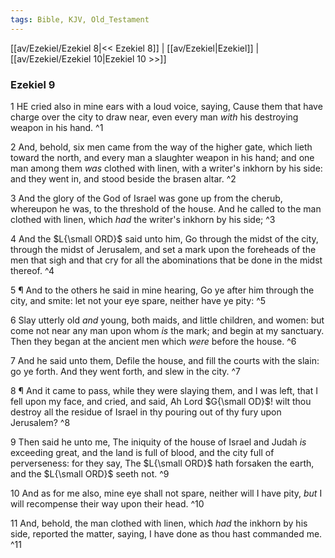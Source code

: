 ```yaml
---
tags: Bible, KJV, Old_Testament
---
```


[[av/Ezekiel/Ezekiel 8|<< Ezekiel 8]] | [[av/Ezekiel|Ezekiel]] | [[av/Ezekiel/Ezekiel 10|Ezekiel 10 >>]]

### Ezekiel 9

1 HE cried also in mine ears with a loud voice, saying, Cause them that have charge over the city to draw near, even every man _with_ his destroying weapon in his hand. ^1

2 And, behold, six men came from the way of the higher gate, which lieth toward the north, and every man a slaughter weapon in his hand; and one man among them _was_ clothed with linen, with a writer's inkhorn by his side: and they went in, and stood beside the brasen altar. ^2

3 And the glory of the God of Israel was gone up from the cherub, whereupon he was, to the threshold of the house. And he called to the man clothed with linen, which _had_ the writer's inkhorn by his side; ^3

4 And the $L{\small ORD}$ said unto him, Go through the midst of the city, through the midst of Jerusalem, and set a mark upon the foreheads of the men that sigh and that cry for all the abominations that be done in the midst thereof. ^4

5 ¶ And to the others he said in mine hearing, Go ye after him through the city, and smite: let not your eye spare, neither have ye pity: ^5

6 Slay utterly old _and_ young, both maids, and little children, and women: but come not near any man upon whom _is_ the mark; and begin at my sanctuary. Then they began at the ancient men which _were_ before the house. ^6

7 And he said unto them, Defile the house, and fill the courts with the slain: go ye forth. And they went forth, and slew in the city. ^7

8 ¶ And it came to pass, while they were slaying them, and I was left, that I fell upon my face, and cried, and said, Ah Lord $G{\small OD}$! wilt thou destroy all the residue of Israel in thy pouring out of thy fury upon Jerusalem? ^8

9 Then said he unto me, The iniquity of the house of Israel and Judah _is_ exceeding great, and the land is full of blood, and the city full of perverseness: for they say, The $L{\small ORD}$ hath forsaken the earth, and the $L{\small ORD}$ seeth not. ^9

10 And as for me also, mine eye shall not spare, neither will I have pity, _but_ I will recompense their way upon their head. ^10

11 And, behold, the man clothed with linen, which _had_ the inkhorn by his side, reported the matter, saying, I have done as thou hast commanded me. ^11
